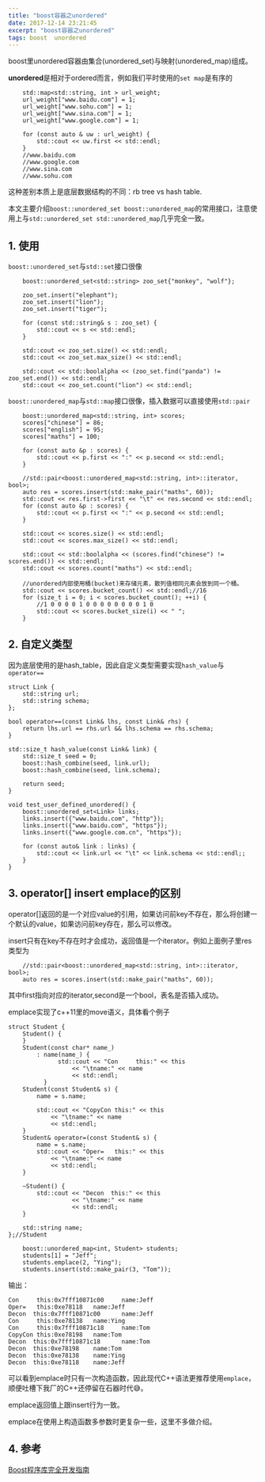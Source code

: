 ```yaml
---
title: "boost容器之unordered"
date: 2017-12-14 23:21:45
excerpt: "boost容器之unordered"
tags: boost  unordered
---
```


boost里unordered容器由集合(unordered_set)与映射(unordered_map)组成。

**unordered**是相对于ordered而言，例如我们平时使用的`set map`是有序的

```
    std::map<std::string, int > url_weight;
    url_weight["www.baidu.com"] = 1;
    url_weight["www.sohu.com"] = 1;
    url_weight["www.sina.com"] = 1;
    url_weight["www.google.com"] = 1;

    for (const auto & uw : url_weight) {
        std::cout << uw.first << std::endl;
    }
    //www.baidu.com
    //www.google.com
    //www.sina.com
    //www.sohu.com
```

这种差别本质上是底层数据结构的不同：rb tree vs hash table.

本文主要介绍`boost::unordered_set boost::unordered_map`的常用接口，注意使用上与`std::unordered_set std::unordered_map`几乎完全一致。

<!--more-->

## 1. 使用

`boost::unordered_set`与`std::set`接口很像

```
    boost::unordered_set<std::string> zoo_set{"monkey", "wolf"};

    zoo_set.insert("elephant");
    zoo_set.insert("lion");
    zoo_set.insert("tiger");

    for (const std::string& s : zoo_set) {
        std::cout << s << std::endl;
    }

    std::cout << zoo_set.size() << std::endl;
    std::cout << zoo_set.max_size() << std::endl;

    std::cout << std::boolalpha << (zoo_set.find("panda") != zoo_set.end()) << std::endl;
    std::cout << zoo_set.count("lion") << std::endl;
```

`boost::unordered_map`与`std::map`接口很像，插入数据可以直接使用`std::pair`

```
    boost::unordered_map<std::string, int> scores;
    scores["chinese"] = 86;
    scores["english"] = 95;
    scores["maths"] = 100;

    for (const auto &p : scores) {
        std::cout << p.first << ":" << p.second << std::endl;
    }

    //std::pair<boost::unordered_map<std::string, int>::iterator, bool>;
    auto res = scores.insert(std::make_pair("maths", 60));
    std::cout << res.first->first << "\t" << res.second << std::endl;
    for (const auto &p : scores) {
        std::cout << p.first << ":" << p.second << std::endl;
    }

    std::cout << scores.size() << std::endl;
    std::cout << scores.max_size() << std::endl;

    std::cout << std::boolalpha << (scores.find("chinese") != scores.end()) << std::endl;
    std::cout << scores.count("maths") << std::endl;

    //unordered内部使用桶(bucket)来存储元素，散列值相同元素会放到同一个桶。
    std::cout << scores.bucket_count() << std::endl;//16
    for (size_t i = 0; i < scores.bucket_count(); ++i) {
        //1 0 0 0 0 1 0 0 0 0 0 0 0 0 1 0
        std::cout << scores.bucket_size(i) << " ";
    }
```

## 2. 自定义类型

因为底层使用的是hash_table，因此自定义类型需要实现`hash_value`与`operator==`

```
struct Link {
    std::string url;
    std::string schema;
};

bool operator==(const Link& lhs, const Link& rhs) {
    return lhs.url == rhs.url && lhs.schema == rhs.schema;
}

std::size_t hash_value(const Link& link) {
    std::size_t seed = 0;
    boost::hash_combine(seed, link.url);
    boost::hash_combine(seed, link.schema);

    return seed;
}

void test_user_defined_unordered() {
    boost::unordered_set<Link> links;
    links.insert({"www.baidu.com", "http"});
    links.insert({"www.baidu.com", "https"});
    links.insert({"www.google.com.cn", "https"});

    for (const auto& link : links) {
        std::cout << link.url << "\t" << link.schema << std::endl;;
    }
}
```

## 3. operator[] insert emplace的区别

operator[]返回的是一个对应value的引用，如果访问前key不存在，那么将创建一个默认的value，如果访问前key存在，那么可以修改。

insert只有在key不存在时才会成功，返回值是一个iterator。例如上面例子里res类型为

```
    //std::pair<boost::unordered_map<std::string, int>::iterator, bool>;
    auto res = scores.insert(std::make_pair("maths", 60));
```

其中first指向对应的iterator,second是一个bool，表名是否插入成功。

emplace实现了c++11里的move语义，具体看个例子

```
struct Student {
    Student() {
    }
    Student(const char* name_)
        : name(name_) {
              std::cout << "Con     this:" << this
                  << "\tname:" << name
                  << std::endl;
          }
    Student(const Student& s) {
        name = s.name;

        std::cout << "CopyCon this:" << this
            << "\tname:" << name
            << std::endl;
    }
    Student& operator=(const Student& s) {
        name = s.name;
        std::cout << "Oper=   this:" << this
            << "\tname:" << name
            << std::endl;
    }

    ~Student() {
        std::cout << "Decon  this:" << this
                  << "\tname:" << name
                  << std::endl;
    }

    std::string name;
};//Student

    boost::unordered_map<int, Student> students;
    students[1] = "Jeff";
    students.emplace(2, "Ying");
    students.insert(std::make_pair(3, "Tom"));
```

输出：

```
Con     this:0x7fff10871c00     name:Jeff
Oper=   this:0xe78118   name:Jeff
Decon  this:0x7fff10871c00      name:Jeff
Con     this:0xe78138   name:Ying
Con     this:0x7fff10871c18     name:Tom
CopyCon this:0xe78198   name:Tom
Decon  this:0x7fff10871c18      name:Tom
Decon  this:0xe78198    name:Tom
Decon  this:0xe78138    name:Ying
Decon  this:0xe78118    name:Jeff
```

可以看到emplace时只有一次构造函数，因此现代C++语法更推荐使用`emplace`，顺便吐槽下我厂的C++还停留在石器时代:sweat_smile:。

emplace返回值上跟insert行为一致。

emplace在使用上构造函数多参数时更复杂一些，这里不多做介绍。

## 4. 参考

[Boost程序库完全开发指南](https://book.douban.com/subject/26320630/)
